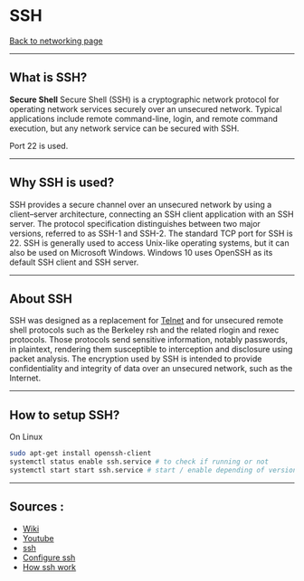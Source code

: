 # SSH
[Back to networking page](index.md)
- --
## What is SSH?
**Secure Shell**
Secure Shell (SSH) is a cryptographic network protocol for operating network services securely over an unsecured network. Typical applications include remote command-line, login, and remote command execution, but any network service can be secured with SSH.

Port 22 is used.
- --
## Why SSH is used?
SSH provides a secure channel over an unsecured network by using a client–server architecture, connecting an SSH client application with an SSH server. The protocol specification distinguishes between two major versions, referred to as SSH-1 and SSH-2. The standard TCP port for SSH is 22. SSH is generally used to access Unix-like operating systems, but it can also be used on Microsoft Windows. Windows 10 uses OpenSSH as its default SSH client and SSH server.
- --
## About SSH
SSH was designed as a replacement for [Telnet](Telnet.md) and for unsecured remote shell protocols such as the Berkeley rsh and the related rlogin and rexec protocols. Those protocols send sensitive information, notably passwords, in plaintext, rendering them susceptible to interception and disclosure using packet analysis. The encryption used by SSH is intended to provide confidentiality and integrity of data over an unsecured network, such as the Internet.
- --
## How to setup SSH?
On Linux
```bash
sudo apt-get install openssh-client
systemctl status enable ssh.service # to check if running or not
systemctl start start ssh.service # start / enable depending of version
```

- --
## Sources :
- [Wiki](https://en.wikipedia.org/wiki/Secure_Shell)
- [Youtube](https://youtu.be/qWKK_PNHnnA)
- [ssh](https://www.youtube.com/watch?v=tZop-zjYkrU&ab_channel=PowerCertAnimatedVideos)
- [Configure ssh](https://youtu.be/1hvVcEhcbLM?t=11100)
- [How ssh work](https://youtu.be/ORcvSkgdA58)